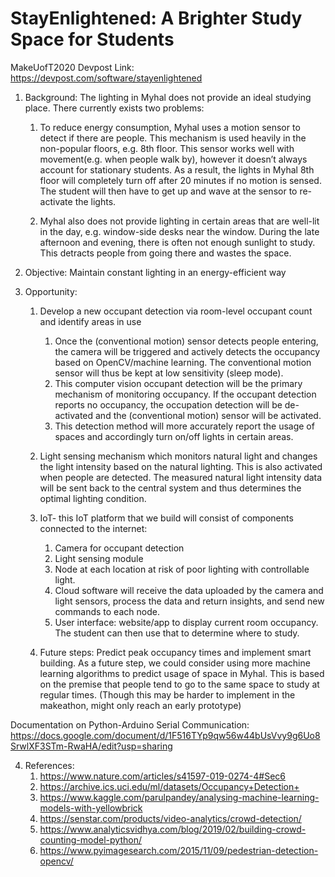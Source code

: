 # StayEnlightened: A Brighter Study Space for Students

MakeUofT2020 Devpost Link: https://devpost.com/software/stayenlightened

1. Background: The lighting in Myhal does not provide an ideal studying place. There currently exists two problems:
   1. To reduce energy consumption, Myhal uses a motion sensor to detect if there are people. This mechanism is used heavily in the non-popular floors, e.g. 8th floor.  This sensor works well with movement(e.g. when people walk by), however it doesn’t always  account for stationary students. As a result, the lights in Myhal 8th floor will completely turn off after 20 minutes if no motion is sensed. The student will then have to get up and wave at the sensor to re-activate the lights.

   2. Myhal also does not provide lighting in certain areas that are well-lit in the day, e.g. window-side desks near the window. During the late afternoon and evening, there is often not enough sunlight to study. This detracts people from going there and wastes the space.  

2. Objective: Maintain constant lighting in an energy-efficient way

3. Opportunity:

   1. Develop a new occupant detection via room-level occupant count and identify areas in use

      1. Once the (conventional motion) sensor detects people entering, the camera will be triggered and actively detects the occupancy based on OpenCV/machine learning. The conventional motion sensor will thus be kept at low sensitivity (sleep mode).
      2. This computer vision occupant detection will be the primary mechanism of monitoring occupancy. If the occupant detection reports no occupancy, the occupation detection will be de-activated and the (conventional motion) sensor will be activated.
      3. This detection method will more accurately report the usage of spaces and accordingly turn on/off lights in certain areas.
   2. Light sensing mechanism which monitors natural light and changes the light intensity based on the natural lighting. This is also activated when people are detected. The measured natural light intensity data will be sent back to the central system and thus determines the optimal lighting condition.
   3. IoT- this IoT platform that we build will consist of components connected to the internet:
       1. Camera for occupant detection
       2. Light sensing module
       3. Node at each location at risk of poor lighting with controllable light.
       4. Cloud software will receive the data uploaded by the camera and light sensors, process the data and return insights, and send new commands to each node.
       5. User interface: website/app to display current room occupancy. The student can then use that to determine where to study.
   4. Future steps: Predict peak occupancy times and implement smart building.
      As a future step, we could consider using more machine learning algorithms to predict usage of space in Myhal. This is based on the premise that people tend to go to the same space to study at regular times. (Though this may be harder to implement in the makeathon, might only reach an early prototype)
      
Documentation on Python-Arduino Serial Communication: https://docs.google.com/document/d/1F516TYp9qw56w44bUsVvy9g6Uo8SrwlXF3STm-RwaHA/edit?usp=sharing

4. References:
      1. https://www.nature.com/articles/s41597-019-0274-4#Sec6
      2. https://archive.ics.uci.edu/ml/datasets/Occupancy+Detection+
      3. https://www.kaggle.com/parulpandey/analysing-machine-learning-models-with-yellowbrick
      4. https://senstar.com/products/video-analytics/crowd-detection/
      5. https://www.analyticsvidhya.com/blog/2019/02/building-crowd-counting-model-python/
      6. https://www.pyimagesearch.com/2015/11/09/pedestrian-detection-opencv/
